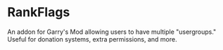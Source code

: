 # RankFlags
An addon for Garry's Mod allowing users to have multiple "usergroups." Useful for donation systems, extra permissions, and more.
